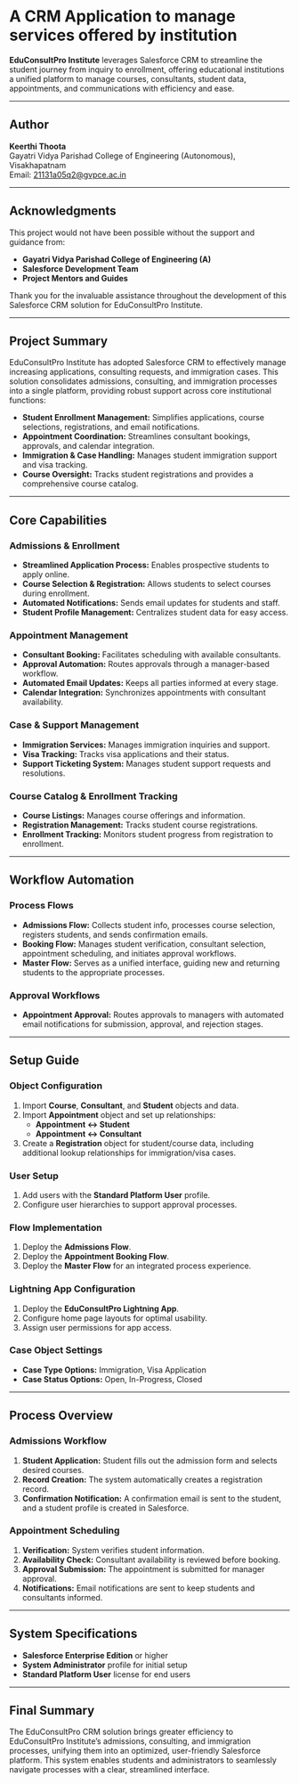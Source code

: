# A CRM Application to manage services offered by institution

**EduConsultPro Institute** leverages Salesforce CRM to streamline the student journey from inquiry to enrollment, offering educational institutions a unified platform to manage courses, consultants, student data, appointments, and communications with efficiency and ease.

---

## Author
**Keerthi Thoota**  
Gayatri Vidya Parishad College of Engineering (Autonomous), Visakhapatnam  
Email: [21131a05q2@gvpce.ac.in](mailto:21131a05q2@gvpce.ac.in)

---

## Acknowledgments
This project would not have been possible without the support and guidance from:

- **Gayatri Vidya Parishad College of Engineering (A)**
- **Salesforce Development Team**
- **Project Mentors and Guides**

Thank you for the invaluable assistance throughout the development of this Salesforce CRM solution for EduConsultPro Institute.

---

## Project Summary
EduConsultPro Institute has adopted Salesforce CRM to effectively manage increasing applications, consulting requests, and immigration cases. This solution consolidates admissions, consulting, and immigration processes into a single platform, providing robust support across core institutional functions:

- **Student Enrollment Management:** Simplifies applications, course selections, registrations, and email notifications.
- **Appointment Coordination:** Streamlines consultant bookings, approvals, and calendar integration.
- **Immigration & Case Handling:** Manages student immigration support and visa tracking.
- **Course Oversight:** Tracks student registrations and provides a comprehensive course catalog.

---

## Core Capabilities

### Admissions & Enrollment
- **Streamlined Application Process:** Enables prospective students to apply online.
- **Course Selection & Registration:** Allows students to select courses during enrollment.
- **Automated Notifications:** Sends email updates for students and staff.
- **Student Profile Management:** Centralizes student data for easy access.

### Appointment Management
- **Consultant Booking:** Facilitates scheduling with available consultants.
- **Approval Automation:** Routes approvals through a manager-based workflow.
- **Automated Email Updates:** Keeps all parties informed at every stage.
- **Calendar Integration:** Synchronizes appointments with consultant availability.

### Case & Support Management
- **Immigration Services:** Manages immigration inquiries and support.
- **Visa Tracking:** Tracks visa applications and their status.
- **Support Ticketing System:** Manages student support requests and resolutions.

### Course Catalog & Enrollment Tracking
- **Course Listings:** Manages course offerings and information.
- **Registration Management:** Tracks student course registrations.
- **Enrollment Tracking:** Monitors student progress from registration to enrollment.

---

## Workflow Automation

### Process Flows
- **Admissions Flow:** Collects student info, processes course selection, registers students, and sends confirmation emails.
- **Booking Flow:** Manages student verification, consultant selection, appointment scheduling, and initiates approval workflows.
- **Master Flow:** Serves as a unified interface, guiding new and returning students to the appropriate processes.

### Approval Workflows
- **Appointment Approval:** Routes approvals to managers with automated email notifications for submission, approval, and rejection stages.

---

## Setup Guide

### Object Configuration
1. Import **Course**, **Consultant**, and **Student** objects and data.
2. Import **Appointment** object and set up relationships:
   - **Appointment ↔ Student**
   - **Appointment ↔ Consultant**
3. Create a **Registration** object for student/course data, including additional lookup relationships for immigration/visa cases.

### User Setup
1. Add users with the **Standard Platform User** profile.
2. Configure user hierarchies to support approval processes.

### Flow Implementation
1. Deploy the **Admissions Flow**.
2. Deploy the **Appointment Booking Flow**.
3. Deploy the **Master Flow** for an integrated process experience.

### Lightning App Configuration
1. Deploy the **EduConsultPro Lightning App**.
2. Configure home page layouts for optimal usability.
3. Assign user permissions for app access.

### Case Object Settings
- **Case Type Options:** Immigration, Visa Application
- **Case Status Options:** Open, In-Progress, Closed

---

## Process Overview

### Admissions Workflow
1. **Student Application:** Student fills out the admission form and selects desired courses.
2. **Record Creation:** The system automatically creates a registration record.
3. **Confirmation Notification:** A confirmation email is sent to the student, and a student profile is created in Salesforce.

### Appointment Scheduling
1. **Verification:** System verifies student information.
2. **Availability Check:** Consultant availability is reviewed before booking.
3. **Approval Submission:** The appointment is submitted for manager approval.
4. **Notifications:** Email notifications are sent to keep students and consultants informed.

---

## System Specifications

- **Salesforce Enterprise Edition** or higher
- **System Administrator** profile for initial setup
- **Standard Platform User** license for end users

---

## Final Summary

The EduConsultPro CRM solution brings greater efficiency to EduConsultPro Institute’s admissions, consulting, and immigration processes, unifying them into an optimized, user-friendly Salesforce platform. This system enables students and administrators to seamlessly navigate processes with a clear, streamlined interface.
